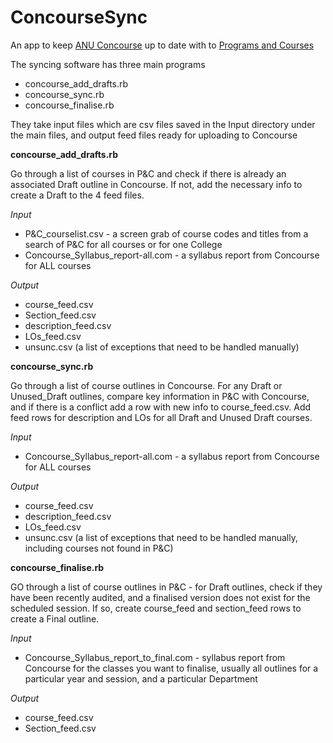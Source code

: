 # ConcourseSync
An app to keep [ANU Concourse](https://anu.campusconcourse.com/search?keyword=&search_performed=1) up to date with to [Programs and Courses](http://programsandcourses.anu.edu.au/)

The syncing software has three main programs

* concourse_add_drafts.rb
* concourse_sync.rb
* concourse_finalise.rb

They take input files which are csv files saved in the Input directory under the main files, and output feed files ready for uploading to Concourse

**concourse_add_drafts.rb**

Go through a list of courses in P&C and check if there is already an associated Draft outline in Concourse. If not, add the necessary info to create a Draft to the 4 feed files. 

<em> Input </em>
  * P&C_courselist.csv - a screen grab of course codes and titles from a search of P&C for all courses or for one College
  * Concourse_Syllabus_report-all.com - a syllabus report from Concourse for ALL courses
  
<em> Output </em>

  * course_feed.csv
  * Section_feed.csv
  * description_feed.csv
  * LOs_feed.csv
  * unsunc.csv (a list of exceptions that need to be handled manually)
  
**concourse_sync.rb**

Go through a list of course outlines in Concourse. For any Draft or Unused_Draft outlines, compare key information in P&C with Concourse, and if there is a conflict add a row with new info to course_feed.csv. Add feed rows for description and LOs for all Draft and Unused Draft courses.  

<em> Input </em>
  * Concourse_Syllabus_report-all.com - a syllabus report from Concourse for ALL courses
  
<em> Output </em>

  * course_feed.csv
  * description_feed.csv
  * LOs_feed.csv
  * unsunc.csv (a list of exceptions that need to be handled manually, including courses not found in P&C)
  
**concourse_finalise.rb**

GO through a list of course outlines in P&C - for Draft outlines, check if they have been recently audited, and a finalised version does not exist for the scheduled session. If so, create course_feed and section_feed rows to create a Final outline.

<em> Input </em>
  * Concourse_Syllabus_report_to_final.com - syllabus report from Concourse for the classes you want to finalise, usually all outlines for a particular year and session, and a particular Department
  
<em> Output </em>

  * course_feed.csv
  * Section_feed.csv

